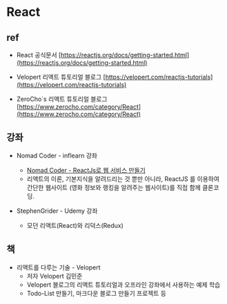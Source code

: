 # React

## ref

- React 공식문서 [https://reactjs.org/docs/getting-started.html](https://reactjs.org/docs/getting-started.html)

- Velopert 리액트 튜토리얼 블로그
[https://velopert.com/reactjs-tutorials](https://velopert.com/reactjs-tutorials)

- ZeroCho`s 리액트 튜토리얼 블로그
[https://www.zerocho.com/category/React](https://www.zerocho.com/category/React)

## 강좌

- Nomad Coder - inflearn 강좌
    - [Nomad Coder - ReactJs로 웹 서비스 만들기](https://www.inflearn.com/course/reactjs-web/)
    - 리액트의 이론, 기본지식을 알려드리는 것 뿐만 아니라, ReactJS 를 이용하여 간단한 웹사이트 (영화 정보와 랭킹을 알려주는 웹사이트)를 직접 함께 클론코딩.

- StephenGrider - Udemy 강좌
    - 모던 리액트(React)와 리덕스(Redux)

## 책
- 리액트를 다루는 기술 - Velopert
    - 저자 Velopert 김민준
    - Velopert 블로그의 리액트 튜토리얼과 오프라인 강좌에서 사용하는 예제 학습
    - Todo-List 만들기, 마크다운 블로그 만들기 프로젝트 등
